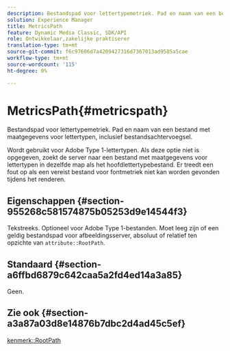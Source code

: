 ```yaml
---
description: Bestandspad voor lettertypemetriek. Pad en naam van een bestand met maatgegevens voor lettertypen, inclusief bestandsachtervoegsel.
solution: Experience Manager
title: MetricsPath
feature: Dynamic Media Classic, SDK/API
role: Ontwikkelaar,zakelijke praktiserer
translation-type: tm+mt
source-git-commit: f6c97606d7a4209427316d7367013ad9585a5cae
workflow-type: tm+mt
source-wordcount: '115'
ht-degree: 0%

---
```



# MetricsPath{#metricspath}

Bestandspad voor lettertypemetriek. Pad en naam van een bestand met maatgegevens voor lettertypen, inclusief bestandsachtervoegsel.

Wordt gebruikt voor Adobe Type 1-lettertypen. Als deze optie niet is opgegeven, zoekt de server naar een bestand met maatgegevens voor lettertypen in dezelfde map als het hoofdlettertypebestand. Er treedt een fout op als een vereist bestand voor fontmetriek niet kan worden gevonden tijdens het renderen.

## Eigenschappen {#section-955268c581574875b05253d9e14544f3}

Tekstreeks. Optioneel voor Adobe Type 1-bestanden. Moet leeg zijn of een geldig bestandspad voor afbeeldingsserver, absoluut of relatief ten opzichte van `attribute::RootPath`.

## Standaard {#section-a6ffbd6879c642caa5a2fd4ed14a3a85}

Geen.

## Zie ook {#section-a3a87a03d8e14876b7dbc2d4ad45c5ef}

[kenmerk::RootPath](/help/aem-is-ir-api/is-api/image-catalog/image-serving-api-ref/c-image-catalog-reference/c-attributes-reference/r-rootpath.md)
